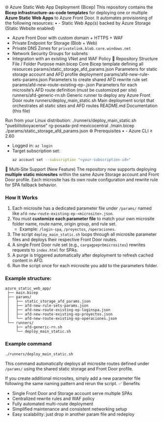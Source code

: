 🌐 Azure Static Web App Deployment (Bicep)
This repository contains the **Bicep infrastructure-as-code templates** for deploying one or multiple **Azure Static Web Apps** to Azure Front Door. It automates provisioning of the following resources:
•	- Static Web App(s) backed by Azure Storage (Static Website enabled)
- Azure Front Door with custom domain + HTTPS + WAF
- Private Endpoint for Storage (Blob + Web)
- Private DNS Zones for `privatelink.blob.core.windows.net`
- Network Security Groups for subnets
- Integration with an existing VNet and WAF Policy
🧩 Repository Structure
File / Folder	Purpose
main.bicep	Core Bicep template defining all resources
params/static_storage_afd_params.json	Parameters for static storage account and AFD profile deployment
params/afd-new-rule-sets-params.json	Parameters to create shared AFD rewrite rule set
params/afd-new-route-existing-ep-<microsite>.json	Parameters for each microsite’s AFD route definition (must be customized per site)
runners/afd-generic-rn.sh	Generic runner to deploy any Azure Front Door route
runners/deploy_main_static.sh	Main deployment script that orchestrates all static sites and AFD routes
README.md	Documentation (this file)

Run from your Linux distribution:
./runners/deploy_main_static.sh "pueblitoboyacense" rg-posada-prd mexicocentral ./main.bicep ./params/static_storage_afd_params.json
⚙️ Prerequisites
•	- Azure CLI ≥ 2.60
- Logged in: `az login`
- Target subscription set:
  ```bash
  az account set --subscription "<your-subscription-id>"
  ```
🧭 Multi‑Site Support (New Feature)
The repository now supports deploying **multiple static microsites** within the same Azure Storage account and Front Door profile.
Each microsite has its own route configuration and rewrite rule for SPA fallback behavior.
### How It Works
1. Each microsite has a dedicated parameter file under `/params/` named like `afd-new-route-existing-ep-<microsite>.json`.
2. You must **customize each parameter file** to match your own microsite folder name, route name, origin group, and rule set.
   - Example: `/login-spa`, `/proyectos`, `/operaciones`.
3. The script `deploy_main_static.sh` loops through all microsite parameter files and deploys their respective Front Door routes.
4. A single Front Door rule set (e.g., `cargagpeprbmicrosites`) rewrites requests to `index.html` for SPAs.
5. A purge is triggered automatically after deployment to refresh cached content in AFD.
6. Run the script once for each microsite you add to the parameters folder.
### Example structure:
```
azure_static_web_app/
 ├── main.bicep
 ├── params/
 │   ├── static_storage_afd_params.json
 │   ├── afd-new-rule-sets-params.json
 │   ├── afd-new-route-existing-ep-loginspa.json
 │   ├── afd-new-route-existing-ep-proyectos.json
 │   └── afd-new-route-existing-ep-operaciones.json
 └── runners/
     ├── afd-generic-rn.sh
     └── deploy_main_static.sh
```

### Example command
```bash
./runners/deploy_main_static.sh
```
This command automatically deploys all microsite routes defined under `/params/` using the shared static storage and Front Door profile.

If you create additional microsites, simply add a new parameter file following the same naming pattern and rerun the script.
✅ Benefits
- Single Front Door and Storage account serve multiple SPAs
- Centralized rewrite rules and WAF policy
- Fully automated multi-route deployment
- Simplified maintenance and consistent networking setup
- Easy scalability: just drop in another param file and redeploy
